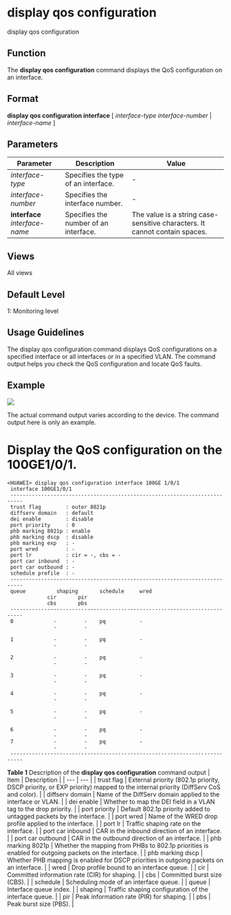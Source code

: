 display qos configuration
=========================

display qos configuration

Function
--------



The **display qos configuration** command displays the QoS configuration on an interface.




Format
------

**display qos configuration interface** [ *interface-type* *interface-number* | *interface-name* ]


Parameters
----------

| Parameter | Description | Value |
| --- | --- | --- |
| *interface-type* | Specifies the type of an interface. | - |
| *interface-number* | Specifies the interface number. | - |
| **interface** *interface-name* | Specifies the number of an interface. | The value is a string case-sensitive characters. It cannot contain spaces. |



Views
-----

All views


Default Level
-------------

1: Monitoring level


Usage Guidelines
----------------

The display qos configuration command displays QoS configurations on a specified interface or all interfaces or in a specified VLAN. The command output helps you check the QoS configuration and locate QoS faults.


Example
-------

![](../public_sys-resources/note_3.0-en-us.png) 

The actual command output varies according to the device. The command output here is only an example.


# Display the QoS configuration on the 100GE1/0/1.
```
<HUAWEI> display qos configuration interface 100GE 1/0/1
 interface 100GE1/0/1    
 --------------------------------------------------------------------------    
 trust flag        : outer 8021p   
 diffserv domain   : default      
 dei enable        : disable
 port priority     : 0           
 phb marking 8021p : enable       
 phb marking dscp  : disable      
 phb marking exp   : -
 port wred         : -             
 port lr           : cir = -, cbs = -   
 port car inbound  : -                                                                                                              
 port car outbound : -    
 schedule profile  : -
 --------------------------------------------------------------------------                                                         
 queue          shaping       schedule     wred    
             cir       pir      
             cbs       pbs       
 -------------------------------------------------------------------------- 
 0             -         -    pq           -    
               -         -                  
                                              
 1             -         -    pq           -   
               -         -                    
                                              
 2             -         -    pq           -   
               -         -                     
                                               
 3             -         -    pq           -   
               -         -                     
                                               
 4             -         -    pq           -   
               -         -                     
                                              
 5             -         -    pq           -  
               -         -                   
                                                
 6             -         -    pq           -   
               -         -                                 
 7             -         -    pq           -   
               -         -                          
 --------------------------------------------------------------------------

```

**Table 1** Description of the **display qos configuration** command output
| Item | Description |
| --- | --- |
| trust flag | External priority (802.1p priority, DSCP priority, or EXP priority) mapped to the internal priority (DiffServ CoS and color). |
| diffserv domain | Name of the DiffServ domain applied to the interface or VLAN. |
| dei enable | Whether to map the DEI field in a VLAN tag to the drop priority. |
| port priority | Default 802.1p priority added to untagged packets by the interface. |
| port wred | Name of the WRED drop profile applied to the interface. |
| port lr | Traffic shaping rate on the interface. |
| port car inbound | CAR in the inbound direction of an interface. |
| port car outbound | CAR in the outbound direction of an interface. |
| phb marking 8021p | Whether the mapping from PHBs to 802.1p priorities is enabled for outgoing packets on the interface. |
| phb marking dscp | Whether PHB mapping is enabled for DSCP priorities in outgoing packets on an interface. |
| wred | Drop profile bound to an interface queue. |
| cir | Committed information rate (CIR) for shaping. |
| cbs | Committed burst size (CBS). |
| schedule | Scheduling mode of an interface queue. |
| queue | Interface queue index. |
| shaping | Traffic shaping configuration of the interface queue. |
| pir | Peak information rate (PIR) for shaping. |
| pbs | Peak burst size (PBS). |